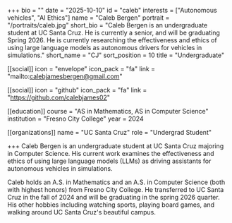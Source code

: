 +++
bio = ""
date = "2025-10-10"
id = "caleb"
interests = ["Autonomous vehicles", "AI Ethics"]
name = "Caleb Bergen"
portrait = "/portraits/caleb.jpg"
short_bio = "Caleb Bergen is an undergraduate student at UC Santa Cruz. He is currently a senior, and will be graduating Spring 2026. He is currently researching the effectiveness and ethics of using large language models as autonomous drivers for vehicles in simulations."
short_name = "CJ"
sort_position = 10
title = "Undergraduate"

[[social]]
    icon = "envelope"
    icon_pack = "fa"
    link = "mailto:calebjamesbergen@gmail.com"

[[social]]
    icon = "github"
    icon_pack = "fa"
    link = "https://github.com/calebjames02"

[[education]]
    course = "AS in Mathematics, AS in Computer Science"
    institution = "Fresno City College"
    year = 2024

[[organizations]]
    name = "UC Santa Cruz"
    role = "Undergrad Student"

+++
Caleb Bergen is an undergraduate student at UC Santa Cruz majoring in Computer Science. His current work examines the effectiveness and ethics of using large language models (LLMs) as driving assistants for autonomous vehicles in simulations. 

Caleb holds an A.S. in Mathematics and an A.S. in Computer Science (both with highest honors) from Fresno City College. He transferred to UC Santa Cruz in the fall of 2024 and will be graduating in the spring 2026 quarter. His other hobbies including watching sports, playing board games, and walking around UC Santa Cruz's beautiful campus.
